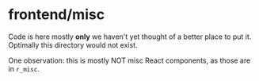 # frontend/misc

Code is here mostly **only** we haven't yet thought of a better place to put
it.  Optimally this directory would not exist.

One observation: this is mostly NOT misc React components, as those are in `r_misc`.